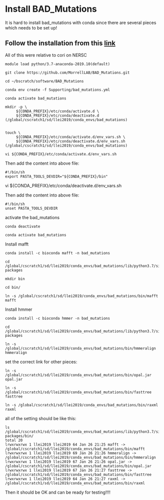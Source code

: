 #   Install BAD_Mutations
It is hard to install bad_mutations with conda since there are several pieces which needs to be set up!

## Follow the installation from this [link](https://github.com/MorrellLAB/BAD_Mutations/blob/master/Manual/Installation.md)
All of this were relative to cori on NERSC

```
module load python/3.7-anaconda-2019.10(default)

git clone https://github.com/MorrellLAB/BAD_Mutations.git

cd ~/bscratch/software/BAD_Mutations 

conda env create -f Supporting/bad_mutations.yml

conda activate bad_mutations

mkdir -p \
     ${CONDA_PREFIX}/etc/conda/activate.d \
     ${CONDA_PREFIX}/etc/conda/deactivate.d
(/global/cscratch1/sd/llei2019/conda_envs/bad_mutations) 


touch \
     ${CONDA_PREFIX}/etc/conda/activate.d/env_vars.sh \
     ${CONDA_PREFIX}/etc/conda/deactivate.d/env_vars.sh
(/global/cscratch1/sd/llei2019/conda_envs/bad_mutations) 

vi ${CONDA_PREFIX}/etc/conda/activate.d/env_vars.sh
```



Then add the content into above file:

```
#!/bin/sh
export PASTA_TOOLS_DEVDIR="${CONDA_PREFIX}/bin"
```

vi ${CONDA_PREFIX}/etc/conda/deactivate.d/env_vars.sh

Then add the content into above file:

```
#!/bin/sh
unset PASTA_TOOLS_DEVDIR
```

activate the bad_mutations

```
conda deactivate

conda activate bad_mutations

```

Install mafft

```
conda install -c bioconda mafft -n bad_mutations

cd /global/cscratch1/sd/llei2019/conda_envs/bad_mutations/lib/python3.7/site-packages 

mkdir bin

cd bin/

ln -s /global/cscratch1/sd/llei2019/conda_envs/bad_mutations/bin/mafft mafft

```

Install hmmer

```
conda install -c bioconda hmmer -n bad_mutations

cd /global/cscratch1/sd/llei2019/conda_envs/bad_mutations/lib/python3.7/site-packages 

ln -s /global/cscratch1/sd/llei2019/conda_envs/bad_mutations/bin/hmmeralign hmmeralign

```

set the correct link for other pieces:


```
ln -s /global/cscratch1/sd/llei2019/conda_envs/bad_mutations/bin/opal.jar opal.jar

ln -s /global/cscratch1/sd/llei2019/conda_envs/bad_mutations/bin/fasttree fasttree

ln -s /global/cscratch1/sd/llei2019/conda_envs/bad_mutations/bin/raxml raxml

```

all of the setting should be like this:

```
ls /global/cscratch1/sd/llei2019/conda_envs/bad_mutations/lib/python3.7/site-packages/bin/
total 20
lrwxrwxrwx 1 llei2019 llei2019 64 Jan 26 21:25 mafft -> /global/cscratch1/sd/llei2019/conda_envs/bad_mutations/bin/mafft
lrwxrwxrwx 1 llei2019 llei2019 69 Jan 26 21:26 hmmeralign -> /global/cscratch1/sd/llei2019/conda_envs/bad_mutations/bin/hmmeralign
lrwxrwxrwx 1 llei2019 llei2019 67 Jan 26 21:26 opal.jar -> /global/cscratch1/sd/llei2019/conda_envs/bad_mutations/bin/opal.jar
lrwxrwxrwx 1 llei2019 llei2019 67 Jan 26 21:27 fasttree -> /global/cscratch1/sd/llei2019/conda_envs/bad_mutations/bin/fasttree
lrwxrwxrwx 1 llei2019 llei2019 64 Jan 26 21:27 raxml -> /global/cscratch1/sd/llei2019/conda_envs/bad_mutations/bin/raxml

```

Then it should be OK and can be ready for testing!!!!